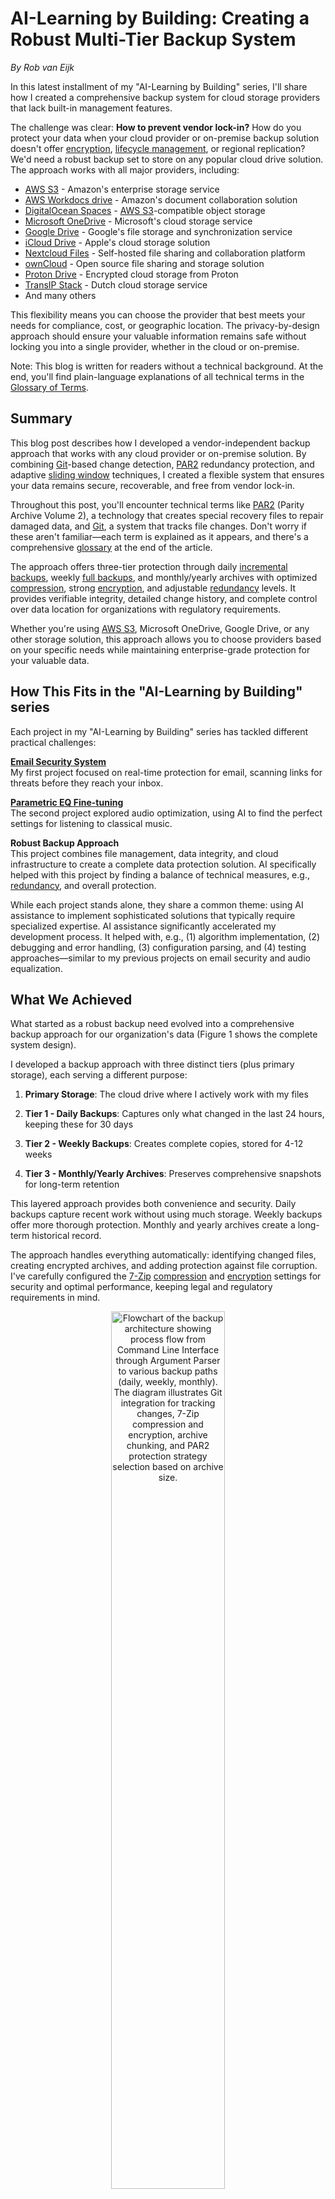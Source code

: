 # AI-Learning by Building: Creating a Robust Multi-Tier Backup System

*By Rob van Eijk*

In this latest installment of my "AI-Learning by Building" series, I'll share how I created a comprehensive backup system for cloud storage providers that lack built-in management features.

The challenge was clear: **How to prevent vendor lock-in?** How do you protect your data when your cloud provider or on-premise backup solution doesn't offer [encryption](#glossary-of-terms), [lifecycle management](#glossary-of-terms), or regional replication? We'd need a robust backup set to store on any popular cloud drive solution. The approach works with all major providers, including:  
- [AWS S3](#glossary-of-terms) - Amazon's enterprise storage service
- [AWS Workdocs drive](https://aws.amazon.com/about-aws/whats-new/2019/09/workdocs_drive_custom_drive_letter/) - Amazon's document collaboration solution
- [DigitalOcean Spaces](https://www.digitalocean.com/products/spaces) - [AWS S3](#glossary-of-terms)-compatible object storage 
- [Microsoft OneDrive](https://www.microsoft.com/en-us/microsoft-365/onedrive/online-cloud-storage) - Microsoft's cloud storage service
- [Google Drive](https://workspace.google.com/products/drive/) - Google's file storage and synchronization service
- [iCloud Drive](https://www.icloud.com/iclouddrive/) - Apple's cloud storage solution
- [Nextcloud Files](https://nextcloud.com/files/) - Self-hosted file sharing and collaboration platform
- [ownCloud](https://owncloud.com/secure-file-sharing-and-storage/) - Open source file sharing and storage solution
- [Proton Drive](https://proton.me/drive) - Encrypted cloud storage from Proton
- [TransIP Stack](https://www.transip.nl/stack/) - Dutch cloud storage service
- And many others

This flexibility means you can choose the provider that best meets your needs for compliance, cost, or geographic location. The privacy-by-design approach should ensure your valuable information remains safe without locking you into a single provider, whether in the cloud or on-premise.

Note: This blog is written for readers without a technical background. At the end, you'll find plain-language explanations of all technical terms in the [Glossary of Terms](#glossary-of-terms).

## Summary

This blog post describes how I developed a vendor-independent backup approach that works with any cloud provider or on-premise solution. By combining [Git](#glossary-of-terms)-based change detection, [PAR2](#glossary-of-terms) redundancy protection, and adaptive [sliding window](#glossary-of-terms) techniques, I created a flexible system that ensures your data remains secure, recoverable, and free from vendor lock-in.

Throughout this post, you'll encounter technical terms like [PAR2](#glossary-of-terms) (Parity Archive Volume 2), a technology that creates special recovery files to repair damaged data, and [Git](#glossary-of-terms), a system that tracks file changes. Don't worry if these aren't familiar—each term is explained as it appears, and there's a comprehensive [glossary](#glossary-of-terms) at the end of the article.

The approach offers three-tier protection through daily [incremental backups](#glossary-of-terms), weekly [full backups](#glossary-of-terms), and monthly/yearly archives with optimized [compression](#glossary-of-terms), strong [encryption](#glossary-of-terms), and adjustable [redundancy](#glossary-of-terms) levels. It provides verifiable integrity, detailed change history, and complete control over data location for organizations with regulatory requirements.

Whether you're using [AWS S3](#glossary-of-terms), Microsoft OneDrive, Google Drive, or any other storage solution, this approach allows you to choose providers based on your specific needs while maintaining enterprise-grade protection for your valuable data.

## How This Fits in the "AI-Learning by Building" series
Each project in my "AI-Learning by Building" series has tackled different practical challenges:

**[Email Security System](https://github.com/rvaneijk/url-checker-sanitized/blob/main/doc/blog.md)**  
My first project focused on real-time protection for email, scanning links for threats before they reach your inbox.

**[Parametric EQ Fine-tuning](https://www.linkedin.com/pulse/ai-learning-building-parametric-eq-fine-tuning-music-rob-van-eijk-nn2te)**  
The second project explored audio optimization, using AI to find the perfect settings for listening to classical music.

**Robust Backup Approach**  
This project combines file management, data integrity, and cloud infrastructure to create a complete data protection solution. AI specifically helped with this project by finding a balance of technical measures, e.g., [redundancy](#glossary-of-terms), and overall protection.

While each project stands alone, they share a common theme: using AI assistance to implement sophisticated solutions that typically require specialized expertise. AI assistance significantly accelerated my development process. It helped with, e.g., (1) algorithm implementation, (2) debugging and error handling, (3) configuration parsing, and (4) testing approaches—similar to my previous projects on email security and audio equalization.

## What We Achieved

What started as a robust backup need evolved into a comprehensive backup approach for our organization's data (Figure 1 shows the complete system design). 

I developed a backup approach with three distinct tiers (plus primary storage), each serving a different purpose:

1. **Primary Storage**: The cloud drive where I actively work with my files

2. **Tier 1 - Daily Backups**: Captures only what changed in the last 24 hours, keeping these for 30 days

3. **Tier 2 - Weekly Backups**: Creates complete copies, stored for 4-12 weeks

4. **Tier 3 - Monthly/Yearly Archives**: Preserves comprehensive snapshots for long-term retention

This layered approach provides both convenience and security. Daily backups capture recent work without using much storage. Weekly backups offer more thorough protection. Monthly and yearly archives create a long-term historical record.

The approach handles everything automatically: identifying changed files, creating encrypted archives, and adding protection against file corruption. I've carefully configured the [7-Zip](#glossary-of-terms) [compression](#glossary-of-terms) and [encryption](#glossary-of-terms) settings for security and optimal performance, keeping legal and regulatory requirements in mind.

<p align="center">
<img src="architecture.png" alt="Flowchart of the backup architecture showing process flow from Command Line Interface through Argument Parser to various backup paths (daily, weekly, monthly). The diagram illustrates Git integration for tracking changes, 7-Zip compression and encryption, archive chunking, and PAR2 protection strategy selection based on archive size." width="60%">
</p>
<p><em>Figure 1. System Architecture: This diagram shows the backup approach's components.</em></p>

Let's break down how this backup approach works in non-technical terms:

1. **Command Interface**: Everything starts with simple commands that tell the system what type of backup to run (daily, weekly, or monthly) and what to protect.

2. **Smart Processing**: The approach first analyzes what needs backing up, then:
   - For daily backups, it efficiently identifies and saves only files that have changed
   - For weekly backups, it creates complete copies of important data
   - For monthly archives, it creates comprehensive snapshots for long-term preservation

3. **Security Layer**: All files are compressed and encrypted using strong security settings before storage (we use the [LZMA2 compression method](#glossary-of-terms)). This ensures your data remains private, even if someone gains unauthorized access to your backup files.

4. **Protection Mechanisms**: The approach creates special recovery files ([PAR2](#glossary-of-terms)) to repair your backups even if portions become damaged. Different strategies are applied based on the size of your backups:
   - Small backups use direct protection
   - Medium backups use organized group protection
   - Large backups use the sophisticated [sliding window](#glossary-of-terms) method

5. **Storage and Management**: Finally, backups are sent to your chosen storage destination with appropriate tags to manage retention periods. The entire process is logged, providing a complete record of all backup activities.

This multi-stage approach ensures your data remains protected, recoverable, and accessible regardless of your cloud provider.

## Compliance and Legal Considerations

For organizations with regulatory requirements, this backup approach offers several advantages:

**Complete Control of Data Location**  
Since the approach works with any storage provider, you maintain full control over where your data resides—essential for complying with [Data Sovereignty](#glossary-of-terms) laws. 

**Geographic Flexibility**  
The ability to store copies in different regions helps meet requirements for data to be held within specific jurisdictions.

**Verifiable Integrity**  
The protection provides cryptographic proof that your data remains intact and is valuable for compliance audits.

**Detailed Change History**  
[Git](#glossary-of-terms) integration maintains a complete record of document modifications, helping demonstrate proper document lifecycle management.

These features ensure your backup strategy can adapt to changing regulatory requirements without requiring a complete system redesign.

My backup approach is built on three key innovations that work together to ensure (A) data integrity, (B) efficiency, and (C) recoverability. Let me walk you through each and explain how they contribute to a comprehensive backup strategy.

## A: Finding Changed Files Efficiently

Have you ever wondered how to back up only what's changed without scanning every file on your drive? I solved this using [Git](#glossary-of-terms), a tracking system that maintains a detailed history of file changes.

Before each daily backup runs, our backup approach:

1. Checks each folder for what's new or different
2. Records these changes with a timestamp
3. Uses this information to back up only the necessary files

This approach is much faster than scanning everything. It also creates an audit trail showing exactly when documents were modified, something particularly valuable in legal contexts.

While efficiently identifying changed files minimizes the backup workload, we still need to ensure these backed-up files remain intact over time. This leads us to the second key innovation: built-in protection against file corruption.

## B: Redundancy - Protecting Against File Corruption

We all may have experienced the panic of a corrupted document. Hence, a robust backup approach should include built-in protection against this common problem. I use [PAR2](#glossary-of-terms) (Parity Archive Volume 2) technology—think of it as insurance for your digital files. 

How does it work? [PAR2](#glossary-of-terms) creates special "recovery files" alongside your backups. If your original files get damaged, these recovery files can repair them. Even if multiple sections are corrupted, your data remains recoverable.

For important documents that need long-term preservation, I apply stronger protection, see Table 1 below.

**Table 1. Redundancy Levels by Backup Type and Archive Size**

<div align="center">
<table>
  <tr>
    <th>Backup Type</th>
    <th>Archive Size</th>
    <th>Redundancy</th>
    <th>Overall Protection</th>
  </tr>
  <tr>
    <td rowspan="3"><strong>Daily Backups</strong><br>(30-day retention)</td>
    <td>Small</td>
    <td>10%</td>
    <td>10%</td>
  </tr>
  <tr>
    <td>Medium</td>
    <td>8%</td>
    <td>8%</td>
  </tr>
  <tr>
    <td>Large</td>
    <td>8%</td>
    <td>4%</td>
  </tr>
  <tr>
    <td rowspan="3"><strong>Weekly Backups</strong><br>(4-12 week retention)</td>
    <td>Small</td>
    <td>15%</td>
    <td>15%</td>
  </tr>
  <tr>
    <td>Medium</td>
    <td>12%</td>
    <td>8%</td>
  </tr>
  <tr>
    <td>Large</td>
    <td>12%</td>
    <td>6%</td>
  </tr>
  <tr>
    <td rowspan="6"><strong>Monthly/Yearly Backups</strong><br>(long-term retention)</td>
    <td>Very small</td>
    <td>30%</td>
    <td>30%</td>
  </tr>
  <tr>
    <td>Small</td>
    <td>25%</td>
    <td>25%</td>
  </tr>
  <tr>
    <td>Medium-small</td>
    <td>20%</td>
    <td>15%</td>
  </tr>
  <tr>
    <td>Medium</td>
    <td>18%</td>
    <td>12%</td>
  </tr>
  <tr>
    <td>Large</td>
    <td>15%</td>
    <td>10%</td>
  </tr>
  <tr>
    <td>Very large</td>
    <td>15%</td>
    <td>8%</td>
  </tr>
</table>
</div>

The "[Redundancy](#glossary-of-terms)" percentage represents how much recovery capability each backup has. Higher percentages mean stronger protection, which I apply to files that need longer preservation. The "Overall Protection" indicates the minimum percentage of recoverable data across the entire archive, even in worst-case corruption scenarios.

<p align="center">
<img src="recovery.png" alt="PAR2 recovery files verification interface showing file status, recovery blocks, and integrity statistics" width="60%">
</p>
<p><em>Figure 2. PAR2 Recovery Interface: This screenshot shows the verification of backup integrity. The recovery files created (199 recovery blocks) provide redundancy that allows the system to repair up to that many damaged blocks. The "Repair not needed" status indicates all 53 files are complete and undamaged, demonstrating successful protection.</em></p>

The [redundancy](#glossary-of-terms) levels described above work well for most backups, but large datasets present special challenges. This brings us to our third key innovation: an adaptive approach for managing backups of any size.

## C: Sliding Window - Smart Handling of Large Backups

Backing up large amounts of data presents unique challenges. The backup approach adapts its approach based on the size of what's being backed up:

For small backups, it creates simple protection files directly in the main folder.

For medium-sized backups, it organizes files into structured groups for better management.

For large backups, it uses an overlapping protection strategy I call "[sliding windows](#glossary-of-terms)."

To understand [sliding windows](#glossary-of-terms), imagine a row of 100 books, each a piece of your backup. Instead of protecting each book individually, this approach creates overlapping protective covers approach creates overlapping protective covers. Each cover protects 40 books at a time, with 20 books of overlap between covers.

This way, if several consecutive books are damaged, they can still be recovered using the protective covers from multiple windows. The approach ensures maximum recoverability with minimal storage overhead.

Here's a glimpse at the [sliding window](#glossary-of-terms) (Figure 3) and the protection code (Code Block 1). Note for non-technical readers: The following code example is included for technical transparency and is not essential for understanding the concept. Feel free to skip to the next section if you're primarily interested in the practical application.

<p align="center">
<img src="sliding_window.png" alt="Folder structure showing sliding window implementation with overlapping backup chunks organized in sequentially numbered folders" width="60%">
</p>
<p><em>Figure 3. Sliding Window Implementation: This screenshot demonstrates how large backups are divided into overlapping chunks (each folder represents a "window" of files). Each 3GB segment contains 25 files and overlaps with adjacent segments. This ensures that even if one segment becomes corrupted, the overlapping protection allows for complete recovery of the affected files.</em></p>

**Code Block 1. Sliding Window Implementation** 
```python
def create_par2_with_sliding_window(base_dir: str, archive_name: str, backup_type: str,
                                   incr: str, all_files: List[str], strategy: Dict, logger) -> None:
    """
    Create PAR2 recovery files using a sliding window approach for large archives.
    
    This function implements an overlapping protection strategy where each "window"
    covers a subset of archive files with deliberate overlap between adjacent windows.
    This approach ensures resilience against sequential corruption by providing
    multiple recovery paths for files that appear in more than one window.
    
    Parameters
    ----------
    base_dir : str
        Base directory where the archive files are located
    archive_name : str
        Name of the archive being protected
    backup_type : str
        Type of backup (e.g., "FULL", "INCR")
    incr : str
        Increment identifier, typically a date in YYMMDD format
    all_files : List[str]
        List of all archive chunk filenames to be protected
    strategy : Dict
        Dictionary containing parameters for the sliding window strategy:
        - window_size: Number of files in each window
        - window_slide: Number of files to slide between windows
        - par2_params: String of parameters to pass to the par2 command
    logger : Logger
        Logger object for recording operations and errors
    
    Returns
    -------
    None
    
    Notes
    -----
    The sliding window approach creates overlapping protective coverage where:
    1. Each window protects `window_size` files
    2. Adjacent windows overlap by `window_size - window_slide` files
    3. Each file is protected by at least one window, with files in overlapping
       regions protected by multiple windows
    
    This approach provides superior protection against sequential corruption
    compared to fixed-group approaches while maintaining reasonable storage overhead.
    """
    window_size = strategy['window_size']
    window_slide = strategy['window_slide']
    total_files = len(all_files)
    subdirs_created = []  # Track created subdirectories
    
    # Calculate number of windows
    num_windows = max(1, (total_files - window_size) // window_slide + 1)
    
    for window_index in range(num_windows):
        window_start = window_index * window_slide
        window_end = min(window_start + window_size, total_files)
        window_files = all_files[window_start:window_end]
        
        # Create a subdirectory for this window
        subdir = f"{incr}_{backup_type}_{archive_name}_{window_start:04d}-{window_end:04d}"
        subdir_path = os.path.join(base_dir, subdir)
        os.makedirs(subdir_path, exist_ok=True)
        subdirs_created.append(subdir_path)  # Track for cleanup
        
        # Create symlinks to avoid duplicating actual files
        for file in window_files:
            source_path = os.path.join(base_dir, file)
            link_path = os.path.join(subdir_path, file)
            if not os.path.exists(link_path):
                os.symlink(source_path, link_path)
        
        # Create PAR2 files in the subdirectory
        os.chdir(subdir_path)
        par2_base_name = f"{incr}_{backup_type}_{archive_name}_{window_start:04d}-{window_end:04d}"
        cmd = ["par2", "create"] + strategy['par2_params'].split() + [par2_base_name] + window_files
        
        try:
            subprocess.run(cmd, capture_output=True, text=True, check=True)
            logger.info(f"Created PAR2 files for window {window_start:04d}-{window_end:04d}")
        except Exception as e:
            logger.error(f"PAR2 creation failed for window {window_start:04d}-{window_end:04d}: {str(e)}")
        
        os.chdir(base_dir)
    
    # After all PAR2 files are created, clean up symlinks in each subdirectory
    for subdir_path in subdirs_created:
        cleanup_symlinks(subdir_path, logger)
```

These three ideas, i.e., (1) efficient change detection, (2) redundant protection, and (3) smart handling of large backups, form the foundation of my approach. I've also fine-tuned several additional settings to optimize performance and security to enhance the backup experience.

## Fine-Tuned Backup Settings

Security is a critical concern when backing up sensitive information. The backup approach uses [7-Zip](#glossary-of-terms) with carefully tuned settings that balance security, performance, and recoverability:

**Strong [Encryption](#glossary-of-terms)**  
I've enabled header [encryption](#glossary-of-terms) in all archives, which means the contents, the filenames, and structure are protected. This prevents unauthorized parties from seeing what documents exist in your backups.

**Optimized [Compression](#glossary-of-terms) Level**  
I use a balanced [compression](#glossary-of-terms) level (mx5) that shrinks files to about 30-40% of their original size without excessive processing time. This balanced approach works efficiently with text-heavy legal documents and PDFs, ensuring reasonable backup times while minimizing storage costs.

**[Parallelization](#glossary-of-terms) Power**  
The backup approach harnesses all available CPU cores when creating [PAR2](#glossary-of-terms) recovery files, dramatically reducing the time needed to process large archives. This parallel processing capability allows the approach to create robust protection for multi-gigabyte archives in minutes rather than hours, making comprehensive data protection practical even for tight backup windows.

**Split Archive Mode**  
Unlike default [7-Zip](#glossary-of-terms) settings, I've disabled "solid mode" for backups that must be split into multiple parts. This significantly improves recoverability if any portion becomes corrupted, as damage is contained to smaller sections.

**Large File Handling**  
For backups containing substantial files (like video depositions or database dumps), I've enabled special file filtering that optimizes how these files are processed, improving [compression](#glossary-of-terms) speed and integrity verification.

**Adaptive Memory Usage**  
The backup approach intelligently adjusts memory requirements based on the number of files you're backing up. It uses as little as 2GB for just a couple of files, gradually scaling up to 12GB for very large archives with over 70 files. This smart scaling ensures your backups process quickly without overwhelming your computer's resources.

These technical settings might seem minor, but they make a substantial difference in security and recoverability—especially important for organizations with strict data protection requirements.

## Lifecycle Rules and Geographic Replication 

While the approach works with any cloud provider, I created a specific implementation for [AWS S3](#glossary-of-terms) that showcases what's possible:

I tested with [AWS CloudFormation](#glossary-of-terms) to automatically set up and manage cloud storage buckets with intelligent management rules:

1. **Smart Cost Management**  
   The approach automatically moves older backups to cheaper storage tiers based on tags.

2. **Simple Policy Enforcement**  
   Weekly backups can be tagged as "monthly" or "yearly" to follow different retention policies.

3. **Geographic Redundancy**  
   Critical backups automatically copy to a different region for disaster recovery.

This setup includes:

**Multiple Storage Buckets**
- Primary bucket in your main region
- Secondary bucket in a different region for redundancy
- Automated copying between regions for critical data

**Intelligent [Lifecycle Rule](#glossary-of-terms)s Based on Tags**

Weekly backups (default):
- Move to lower-cost storage after 7 days
- Move to archive storage after 30 days
- Keep for 90 days total

Monthly-tagged backups:
- Move to lower-cost storage after 7 days
- Move to archive storage after 30 days
- Keep for 365 days (1 year)

Yearly-tagged backups:
- Move to lower-cost storage after 7 days
- Move to archive storage after 30 days
- Move to deep archive after 180 days
- Keep for 5 years

**Automated Tagging**

The process automatically identifies which weekly backups should be preserved longer. It marks the 4th backup of each month as "monthly" and the last backup of December as "yearly."

AI assistance was particularly helpful in setting up the cloud configuration, especially with the complex permissions needed for [cross-region replication](#glossary-of-terms).

## Conclusion

This backup approach allows you to use any cloud provider for long-term storage, regardless of their built-in features. By combining daily, weekly, and monthly backups—all protected against corruption—I've created a comprehensive solution that keeps data safe and recoverable.

The approach provides multiple layers of protection while managing costs through:
- Optimized computer resource usage
- Automated storage tier transitions
- Geographic redundancy
- Intelligent retention policies

This solution addresses the challenge of working with cloud providers lacking built-in management features, ensuring you're never locked into a single provider.

The project demonstrates how AI assistance can help create professional-grade systems tailored to personal needs. AI handled the complex algorithmic details, letting me focus on the overall design.

**Key Takeaways:**
- Vendor lock-in can be avoided through a provider-agnostic backup approach
- Three-tier backup strategy (daily, weekly, monthly/yearly) balances efficiency with thorough protection
- Smart [redundancy](#glossary-of-terms) through [PAR2](#glossary-of-terms) technology enables recovery even from corrupted backups
- [Sliding window](#glossary-of-terms) approach solves the challenge of efficiently protecting large datasets
- [Lifecycle Rule](#glossary-of-terms)s and geographic replication optimize storage costs while maintaining compliance
- AI assistance makes implementing enterprise-grade solutions accessible for smaller organizations

## Glossary of Terms

**7-Zip**: A file archiver with a high compression ratio, used to create compact backup files.

**AWS CloudFormation**: A service that lets you model, provision, and manage AWS resources by treating infrastructure as code.

**AWS S3**: Amazon Simple Storage Service, a cloud object storage service that offers scalability, availability, and security.

**Compression**: The process of reducing file size to save storage space.

**Cross-Region Replication**: The automatic copying of objects across AWS regions to ensure geographic redundancy.

**Data Sovereignty**: The concept that data is subject to the laws and governance of the country or region in which it is stored.

**Encryption**: The process of converting information into a code to prevent unauthorized access.

**Full Backup (FULL)**: A complete backup of all selected data, regardless of when it was last backed up.

**Git**: A system that tracks file changes, especially useful for code development and documentation.

**Incremental Backup (INCR)**: A backup that only includes files that have changed since the last backup, saving time and storage space.

**Lifecycle Rule**: A policy that automates the transition of objects between storage classes or their deletion after a specified time.

**LZMA2** (Lempel-Ziv-Markov chain Algorithm 2) is an advanced data compression algorithm used primarily in the 7z file format. It offers high compression ratios by using dictionary-based compression, context modeling, and adaptive encoding techniques.

**PAR2 (Parity Archive Volume 2)**: A method for creating special recovery files that can repair damaged data when parts of the original become corrupted. PAR2 works by generating mathematical parity data that reconstruct missing or corrupted pieces, even when multiple file sections are damaged. 

**Parallelization**: The process of dividing a task into smaller parts that can be executed simultaneously across multiple CPU cores.

**Redundancy**: Extra data added to backups to enable recovery if portions become damaged.

**Sliding Window**: A technique where overlapping groups of chunks are processed together to improve recovery capabilities.

---

*This article is part of the "AI-Learning by Building" series, which includes previous entries such as "[Creating an Enterprise-Grade Email Security System for Personal Use](https://github.com/rvaneijk/url-checker-sanitized/blob/main/doc/blog.md)" and "[Parametric EQ Fine-tuning for Listening to Classical Music.](https://www.linkedin.com/pulse/ai-learning-building-parametric-eq-fine-tuning-music-rob-van-eijk-nn2te)"*